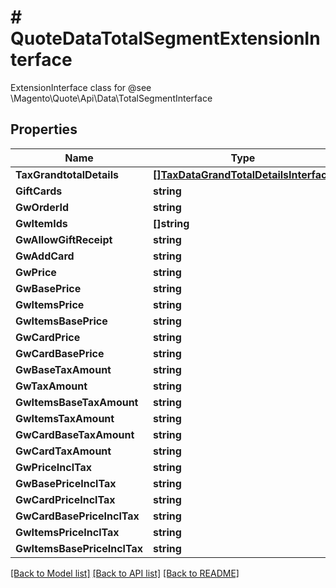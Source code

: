 # # QuoteDataTotalSegmentExtensionInterface
ExtensionInterface class for @see \\Magento\\Quote\\Api\\Data\\TotalSegmentInterface

## Properties 


Name | Type | Description | Notes
------------ | ------------- | ------------- | -------------
**TaxGrandtotalDetails**| [**[]TaxDataGrandTotalDetailsInterface**](TaxDataGrandTotalDetailsInterface.md) |   | [optional]
**GiftCards**| **string** |   | [optional]
**GwOrderId**| **string** |   | [optional]
**GwItemIds**| **[]string** |   | [optional]
**GwAllowGiftReceipt**| **string** |   | [optional]
**GwAddCard**| **string** |   | [optional]
**GwPrice**| **string** |   | [optional]
**GwBasePrice**| **string** |   | [optional]
**GwItemsPrice**| **string** |   | [optional]
**GwItemsBasePrice**| **string** |   | [optional]
**GwCardPrice**| **string** |   | [optional]
**GwCardBasePrice**| **string** |   | [optional]
**GwBaseTaxAmount**| **string** |   | [optional]
**GwTaxAmount**| **string** |   | [optional]
**GwItemsBaseTaxAmount**| **string** |   | [optional]
**GwItemsTaxAmount**| **string** |   | [optional]
**GwCardBaseTaxAmount**| **string** |   | [optional]
**GwCardTaxAmount**| **string** |   | [optional]
**GwPriceInclTax**| **string** |   | [optional]
**GwBasePriceInclTax**| **string** |   | [optional]
**GwCardPriceInclTax**| **string** |   | [optional]
**GwCardBasePriceInclTax**| **string** |   | [optional]
**GwItemsPriceInclTax**| **string** |   | [optional]
**GwItemsBasePriceInclTax**| **string** |   | [optional]


[[Back to Model list]](../../README.md#models) [[Back to API list]](../../README.md#endpoints) [[Back to README]](../../README.md)

